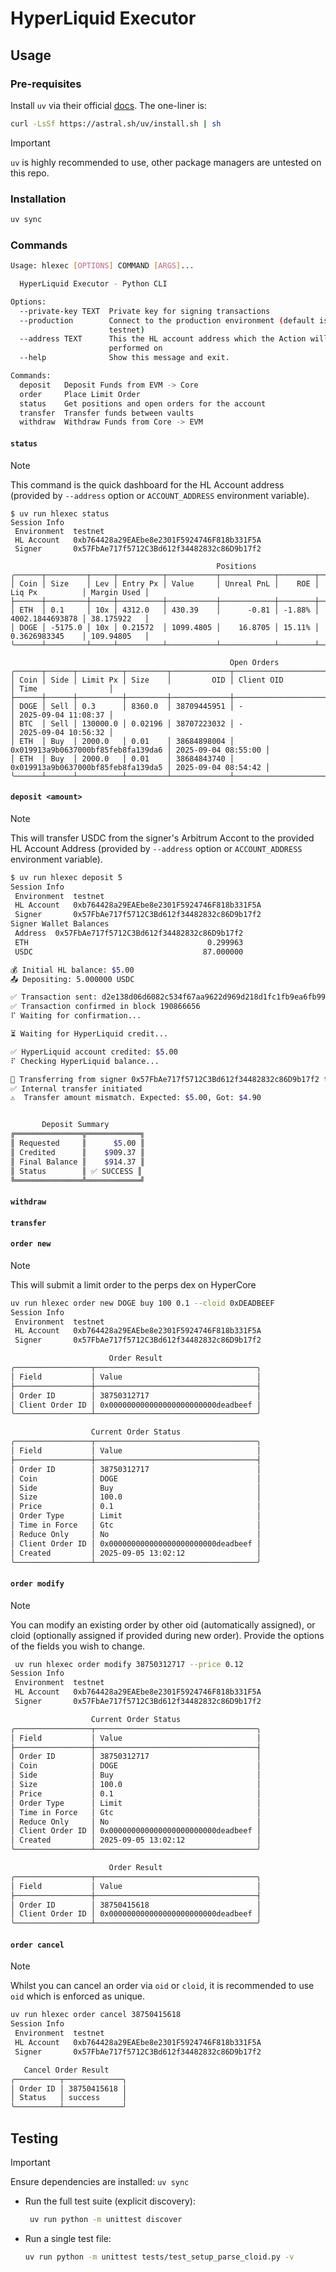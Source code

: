 # HyperLiquid Executor

## Usage

### Pre-requisites

Install `uv` via their official [docs](https://docs.astral.sh/uv/#installation). The one-liner is:

```sh
curl -LsSf https://astral.sh/uv/install.sh | sh
```

> [!IMPORTANT]  
> `uv` is highly recommended to use, other package managers are untested on this repo.

### Installation

```sh
uv sync
```

### Commands

```sh
Usage: hlexec [OPTIONS] COMMAND [ARGS]...

  HyperLiquid Executor - Python CLI

Options:
  --private-key TEXT  Private key for signing transactions
  --production        Connect to the production environment (default is
                      testnet)
  --address TEXT      This the HL account address which the Action will be
                      performed on
  --help              Show this message and exit.

Commands:
  deposit   Deposit Funds from EVM -> Core
  order     Place Limit Order
  status    Get positions and open orders for the account
  transfer  Transfer funds between vaults
  withdraw  Withdraw Funds from Core -> EVM
```

#### `status`

> [!NOTE]  
> This command is the quick dashboard for the HL Account address (provided by `--address` option or `ACCOUNT_ADDRESS` environment variable).

```shell
$ uv run hlexec status
Session Info                                             
 Environment  testnet                                    
 HL Account   0xb764428a29EAEbe8e2301F5924746F818b331F5A 
 Signer       0x57FbAe717f5712C3Bd612f34482832c86D9b17f2 

                                              Positions                                              
╭──────┬─────────┬─────┬──────────┬───────────┬────────────┬────────┬─────────────────┬─────────────╮
│ Coin │ Size    │ Lev │ Entry Px │ Value     │ Unreal PnL │    ROE │ Liq Px          │ Margin Used │
├──────┼─────────┼─────┼──────────┼───────────┼────────────┼────────┼─────────────────┼─────────────┤
│ ETH  │ 0.1     │ 10x │ 4312.0   │ 430.39    │      -0.81 │ -1.88% │ 4002.1844693878 │ 38.175922   │
│ DOGE │ -5175.0 │ 10x │ 0.21572  │ 1099.4805 │    16.8705 │ 15.11% │ 0.3626983345    │ 109.94805   │
╰──────┴─────────┴─────┴──────────┴───────────┴────────────┴────────┴─────────────────┴─────────────╯

                                                 Open Orders                                                 
╭──────┬──────┬──────────┬─────────┬─────────────┬────────────────────────────────────┬─────────────────────╮
│ Coin │ Side │ Limit Px │ Size    │         OID │ Client OID                         │ Time                │
├──────┼──────┼──────────┼─────────┼─────────────┼────────────────────────────────────┼─────────────────────┤
│ DOGE │ Sell │ 0.3      │ 8360.0  │ 38709445951 │ -                                  │ 2025-09-04 11:08:37 │
│ BTC  │ Sell │ 130000.0 │ 0.02196 │ 38707223032 │ -                                  │ 2025-09-04 10:56:32 │
│ ETH  │ Buy  │ 2000.0   │ 0.01    │ 38684898004 │ 0x019913a9b0637000bf85feb8fa139da6 │ 2025-09-04 08:55:00 │
│ ETH  │ Buy  │ 2000.0   │ 0.01    │ 38684843740 │ 0x019913a9b0637000bf85feb8fa139da5 │ 2025-09-04 08:54:42 │
╰──────┴──────┴──────────┴─────────┴─────────────┴────────────────────────────────────┴─────────────────────╯
```

#### `deposit <amount>`

> [!NOTE]  
> This will transfer USDC from the signer's Arbitrum Accont to the provided HL Account Address (provided by `--address` option or `ACCOUNT_ADDRESS` environment variable).

```sh
$ uv run hlexec deposit 5
Session Info                                             
 Environment  testnet                                    
 HL Account   0xb764428a29EAEbe8e2301F5924746F818b331F5A 
 Signer       0x57FbAe717f5712C3Bd612f34482832c86D9b17f2 
Signer Wallet Balances                               
 Address  0x57FbAe717f5712C3Bd612f34482832c86D9b17f2 
 ETH                                        0.299963 
 USDC                                      87.000000 

💰 Initial HL balance: $5.00
📤 Depositing: 5.000000 USDC

✅ Transaction sent: d2e138d06d6082c534f67aa9622d969d218d1fc1fb9ea6fb992df2fe74ad756a
✅ Transaction confirmed in block 190866656
⠏ Waiting for confirmation...

⏳ Waiting for HyperLiquid credit...

✅ HyperLiquid account credited: $5.00
⠏ Checking HyperLiquid balance...

🔄 Transferring from signer 0x57FbAe717f5712C3Bd612f34482832c86D9b17f2 to target 0xb764428a29EAEbe8e2301F5924746F818b331F5A...
✅ Internal transfer initiated
⚠️  Transfer amount mismatch. Expected: $5.00, Got: $4.90


       Deposit Summary        
╔═══════════════╦════════════╗
║ Requested     ║      $5.00 ║
║ Credited      ║    $909.37 ║
║ Final Balance ║    $914.37 ║
║ Status        ║ ✅ SUCCESS ║
╚═══════════════╩════════════╝
```

#### `withdraw`

#### `transfer`

#### `order new`

> [!NOTE]  
> This will submit a limit order to the perps dex on HyperCore

```sh
uv run hlexec order new DOGE buy 100 0.1 --cloid 0xDEADBEEF
Session Info                                             
 Environment  testnet                                    
 HL Account   0xb764428a29EAEbe8e2301F5924746F818b331F5A 
 Signer       0x57FbAe717f5712C3Bd612f34482832c86D9b17f2 

                      Order Result                      
╭─────────────────┬────────────────────────────────────╮
│ Field           │ Value                              │
├─────────────────┼────────────────────────────────────┤
│ Order ID        │ 38750312717                        │
│ Client Order ID │ 0x000000000000000000000000deadbeef │
╰─────────────────┴────────────────────────────────────╯

                  Current Order Status                  
╭─────────────────┬────────────────────────────────────╮
│ Field           │ Value                              │
├─────────────────┼────────────────────────────────────┤
│ Order ID        │ 38750312717                        │
│ Coin            │ DOGE                               │
│ Side            │ Buy                                │
│ Size            │ 100.0                              │
│ Price           │ 0.1                                │
│ Order Type      │ Limit                              │
│ Time in Force   │ Gtc                                │
│ Reduce Only     │ No                                 │
│ Client Order ID │ 0x000000000000000000000000deadbeef │
│ Created         │ 2025-09-05 13:02:12                │
╰─────────────────┴────────────────────────────────────╯
```

#### `order modify`

> [!NOTE]  
> You can modify an existing order by other oid (automatically assigned), or cloid (optionally assigned if provided during new order). Provide the options of the fields you wish to change.

```sh
 uv run hlexec order modify 38750312717 --price 0.12
Session Info                                             
 Environment  testnet                                    
 HL Account   0xb764428a29EAEbe8e2301F5924746F818b331F5A 
 Signer       0x57FbAe717f5712C3Bd612f34482832c86D9b17f2 

                  Current Order Status                  
╭─────────────────┬────────────────────────────────────╮
│ Field           │ Value                              │
├─────────────────┼────────────────────────────────────┤
│ Order ID        │ 38750312717                        │
│ Coin            │ DOGE                               │
│ Side            │ Buy                                │
│ Size            │ 100.0                              │
│ Price           │ 0.1                                │
│ Order Type      │ Limit                              │
│ Time in Force   │ Gtc                                │
│ Reduce Only     │ No                                 │
│ Client Order ID │ 0x000000000000000000000000deadbeef │
│ Created         │ 2025-09-05 13:02:12                │
╰─────────────────┴────────────────────────────────────╯

                      Order Result                      
╭─────────────────┬────────────────────────────────────╮
│ Field           │ Value                              │
├─────────────────┼────────────────────────────────────┤
│ Order ID        │ 38750415618                        │
│ Client Order ID │ 0x000000000000000000000000deadbeef │
╰─────────────────┴────────────────────────────────────╯
```

#### `order cancel`

> [!NOTE]  
> Whilst you can cancel an order via `oid` or `cloid`, it is recommended to use `oid` which is enforced as unique.

```sh
uv run hlexec order cancel 38750415618
Session Info                                             
 Environment  testnet                                    
 HL Account   0xb764428a29EAEbe8e2301F5924746F818b331F5A 
 Signer       0x57FbAe717f5712C3Bd612f34482832c86D9b17f2 

   Cancel Order Result    
╭──────────┬─────────────╮
│ Order ID │ 38750415618 │
│ Status   │ success     │
╰──────────┴─────────────╯
```

## Testing

> [!IMPORTANT]  
> Ensure dependencies are installed: `uv sync`

- Run the full test suite (explicit discovery):

  ```sh
   uv run python -m unittest discover
  ```

- Run a single test file:

  ```sh
  uv run python -m unittest tests/test_setup_parse_cloid.py -v
  ```
